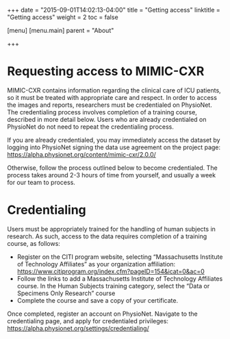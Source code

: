 +++
date = "2015-09-01T14:02:13-04:00"
title = "Getting access"
linktitle = "Getting access"
weight = 2
toc = false

[menu]
  [menu.main]
    parent = "About"

+++

# Requesting access to MIMIC-CXR

MIMIC-CXR contains information regarding the clinical care of ICU patients, so it must be treated with appropriate care and respect.
In order to access the images and reports, researchers must be credentialed on PhysioNet.
The credentialing process involves completion of a training course, described in more detail below.
Users who are already credentialed on PhysioNet do not need to repeat the credentialing process.

If you are already credentialed, you may immediately access the dataset by logging into PhysioNet signing the data use agreement on the project page: https://alpha.physionet.org/content/mimic-cxr/2.0.0/

Otherwise, follow the process outlined below to become credentialed. The process takes around 2-3 hours of time from yourself, and usually a week for our team to process.

# Credentialing

Users must be appropriately trained for the handling of human subjects in research.
As such, access to the data requires completion of a training course, as follows:

- Register on the CITI program website, selecting “Massachusetts Institute of Technology Affiliates” as your organization affiliation: https://www.citiprogram.org/index.cfm?pageID=154&icat=0&ac=0
- Follow the links to add a Massachusetts Institute of Technology Affiliates course. In the Human Subjects training category, select the “Data or Specimens Only Research” course
- Complete the course and save a copy of your certificate.

Once completed, register an account on PhysioNet. Navigate to the credentialing page, and apply for credentialed privileges: https://alpha.physionet.org/settings/credentialing/